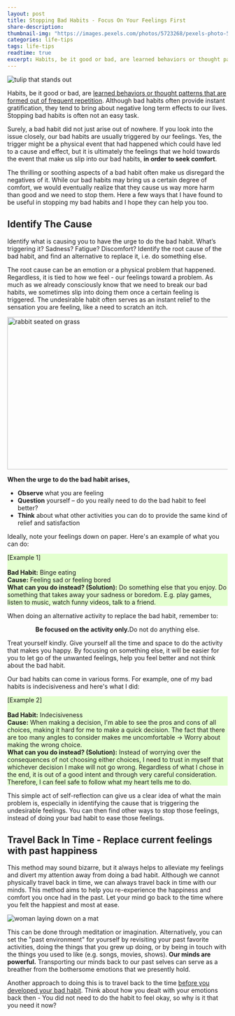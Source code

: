 ```yaml
---
layout: post
title: Stopping Bad Habits - Focus On Your Feelings First
share-description: 
thumbnail-img: "https://images.pexels.com/photos/5723268/pexels-photo-5723268.jpeg?auto=compress&cs=tinysrgb&w=1260&h=750&dpr=2"
categories: life-tips
tags: life-tips
readtime: true
excerpt: Habits, be it good or bad, are learned behaviors or thought patterns that are formed out of frequent repetition. Although bad habits often provide instant gratification, they tend to bring about negative long term effects to our lives. Stopping bad habits is often not an easy task.
---
```


![tulip that stands out](https://images.pexels.com/photos/5723268/pexels-photo-5723268.jpeg?auto=compress&cs=tinysrgb&w=1260&h=750&dpr=2)

Habits, be it good or bad, are [learned behaviors or thought patterns that are formed out of frequent repetition](https://www.mindtools.com/aqscx1c/breaking-bad-habits). Although bad habits often provide instant gratification, they tend to bring about negative long term effects to our lives. Stopping bad habits is often not an easy task.

Surely, a bad habit did not just arise out of nowhere. If you look into the issue closely, our bad habits are usually triggered by our feelings. Yes, the trigger might be a physical event that had happened which could have led to a cause and effect, but it is ultimately the feelings that we hold towards the event that make us slip into our bad habits, **in order to seek comfort**.

The thrilling or soothing aspects of a bad habit often make us disregard the negatives of it. While our bad habits may bring us a certain degree of comfort, we would eventually realize that they cause us way more harm than good and we need to stop them. Here a few ways that I have found to be useful in stopping my bad habits and I hope they can help you too.

## Identify The Cause

Identify what is causing you to have the urge to do the bad habit. What’s triggering it? Sadness? Fatigue? Discomfort? Identify the root cause of the bad habit, and find an alternative to replace it, i.e. do something else.

The root cause can be an emotion or a physical problem that happened. Regardless, it is tied to how we feel - our feelings toward a problem. As much as we already consciously know that we need to break our bad habits, we sometimes slip into doing them once a certain feeling is triggered. The undesirable habit often serves as an instant relief to the sensation you are feeling, like a need to scratch an itch.

<img src="https://images.pexels.com/photos/104373/pexels-photo-104373.jpeg?auto=compress&cs=tinysrgb&w=1260&h=750&dpr=1" alt="rabbit seated on grass" style="width:533px; height:348px; display: block; margin: 0 auto;">

**When the urge to do the bad habit arises,**
- **Observe** what you are feeling  
- **Question** yourself – do you really need to do the bad habit to feel better?  
- **Think** about what other activities you can do to provide the same kind of relief and satisfaction

Ideally, note your feelings down on paper. Here's an example of what you can do:

<div class="box-success" style="background-color:#e3ffcf; border-left-color:#e3ffcf;">
[Example 1]
<br/><br/>
<b>Bad Habit:</b> Binge eating
<br/><b>Cause:</b> Feeling sad or feeling bored
<br/><b>What can you do instead? (Solution):</b> Do something else that you enjoy. Do something that takes away your sadness or boredom. E.g. play games, listen to music, watch funny videos, talk to a friend.
</div>

When doing an alternative activity to replace the bad habit, remember to: 

<p style="text-align:center;"><b>Be focused on the activity only.</b>Do not do anything else.</p>

Treat yourself kindly. Give yourself all the time and space to do the activity that makes you happy. By focusing on something else, it will be easier for you to let go of the unwanted feelings, help you feel better and not think about the bad habit.

Our bad habits can come in various forms. For example, one of my bad habits is indecisiveness and here's what I did:

<div class="box-success" style="background-color:#e3ffcf; border-left-color:#e3ffcf;">
[Example 2]
<br/><br/>
<b>Bad Habit:</b> Indecisiveness
<br/><b>Cause:</b> When making a decision, I'm able to see the pros and cons of all choices, making it hard for me to make a quick decision. The fact that there are too many angles to consider makes me uncomfortable -> Worry about making the wrong choice.
<br/><b>What can you do instead? (Solution):</b> Instead of worrying over the consequences of not choosing either choices, I need to trust in myself that whichever decision I make will not go wrong. Regardless of what I chose in the end, it is out of a good intent and through very careful consideration. Therefore, I can feel safe to follow what my heart tells me to do.
</div>

This simple act of self-reflection can give us a clear idea of what the main problem is, especially in identifying the cause that is triggering the undesirable feelings. You can then find other ways to stop those feelings, instead of doing your bad habit to ease those feelings.

## Travel Back In Time - Replace current feelings with past happiness

This method may sound bizarre, but it always helps to alleviate my feelings and divert my attention away from doing a bad habit. Although we cannot physically travel back in time, we can always travel back in time with our minds. This method aims to help you re-experience the happiness and comfort you once had in the past. Let your mind go back to the time where you felt the happiest and most at ease.

![woman laying down on a mat](https://images.pexels.com/photos/3759659/pexels-photo-3759659.jpeg?auto=compress&cs=tinysrgb&w=1260&h=750&dpr=1)

This can be done through meditation or imagination. Alternatively, you can set the "past environment" for yourself by revisiting your past favorite activities, doing the things that you grew up doing, or by being in touch with the things you used to like (e.g. songs, movies, shows). **Our minds are powerful.** Transporting our minds back to our past selves can serve as a breather from the bothersome emotions that we presently hold.

Another approach to doing this is to travel back to the time <u>before you developed your bad habit</u>. Think about how you dealt with your emotions back then - You did not need to do the habit to feel okay, so why is it that you need it now?
